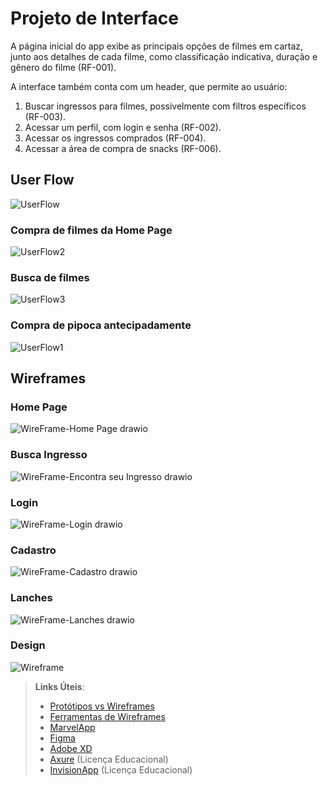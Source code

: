 
# Projeto de Interface

 A página inicial do app exibe as principais opções de filmes em cartaz, junto aos detalhes de cada filme, como classificação indicativa, duração e gênero do filme (RF-001).
 
 A interface também conta com um header, que permite ao usuário: 
 
 1. Buscar ingressos para filmes, possivelmente com filtros específicos (RF-003). 
 2. Acessar um perfil, com login e senha (RF-002).
 3. Acessar os ingressos comprados (RF-004).
 4. Acessar a área de compra de snacks (RF-006).

## User Flow

![UserFlow](https://github.com/user-attachments/assets/71159635-c535-4759-8851-b171d418b2df)

### Compra de filmes da Home Page

![UserFlow2](https://github.com/user-attachments/assets/abd1d442-91b8-4bad-9f4c-050b32f23031)<br>

### Busca de filmes

![UserFlow3](https://github.com/user-attachments/assets/33ec3c15-91d7-408f-a987-c0861b553f6e)<br>

### Compra de pipoca antecipadamente

![UserFlow1](https://github.com/user-attachments/assets/c8251433-07a6-4652-8864-52518d80b081)<br>

## Wireframes

### Home Page
![WireFrame-Home Page drawio](https://github.com/user-attachments/assets/e935229a-fc54-4558-8f26-1de9b700f4cc)<br>
### Busca Ingresso
![WireFrame-Encontra seu Ingresso drawio](https://github.com/user-attachments/assets/bf0443a6-b7bf-4dae-9880-cd3256c72b4d)<br>
### Login
![WireFrame-Login drawio](https://github.com/user-attachments/assets/2e46470d-c874-4a75-b10a-7d4cd3a7245f)<br>
### Cadastro
![WireFrame-Cadastro drawio](https://github.com/user-attachments/assets/c07f842f-4523-4670-af92-62001c2ffca8)<br>
### Lanches
![WireFrame-Lanches drawio](https://github.com/user-attachments/assets/aa225615-0f16-4c1d-93aa-41aa9f875c9b)<br>

### Design
![Wireframe](https://github.com/user-attachments/assets/ca9fcd7c-f90c-41e9-b128-dbe30c1fc162)
 
> **Links Úteis**:
> - [Protótipos vs Wireframes](https://www.nngroup.com/videos/prototypes-vs-wireframes-ux-projects/)
> - [Ferramentas de Wireframes](https://rockcontent.com/blog/wireframes/)
> - [MarvelApp](https://marvelapp.com/developers/documentation/tutorials/)
> - [Figma](https://www.figma.com/)
> - [Adobe XD](https://www.adobe.com/br/products/xd.html#scroll)
> - [Axure](https://www.axure.com/edu) (Licença Educacional)
> - [InvisionApp](https://www.invisionapp.com/) (Licença Educacional)

